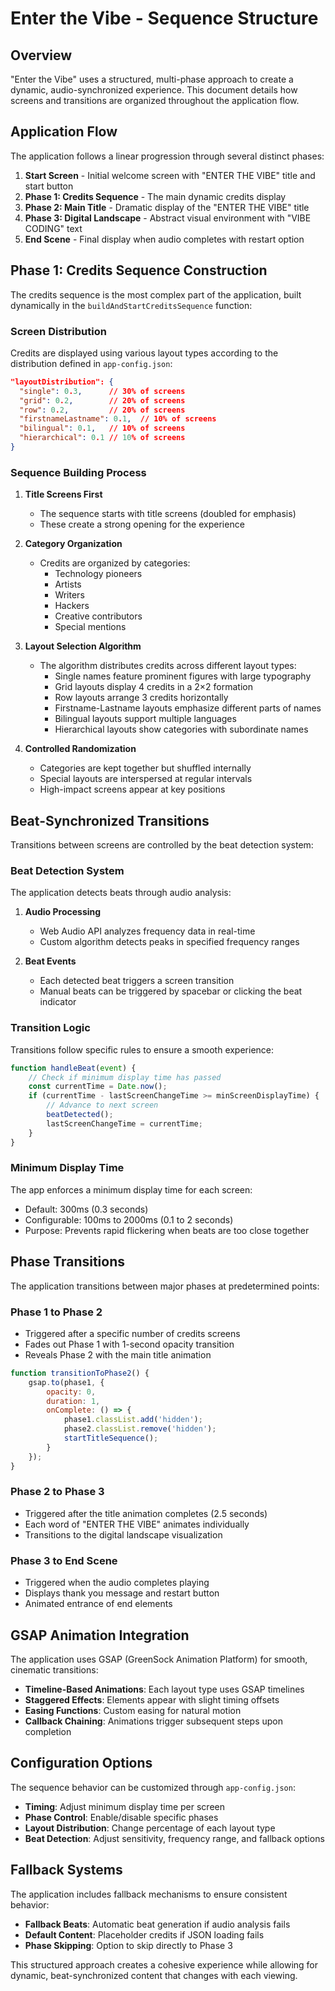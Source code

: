 # Enter the Vibe - Sequence Structure

## Overview

"Enter the Vibe" uses a structured, multi-phase approach to create a dynamic, audio-synchronized experience. This document details how screens and transitions are organized throughout the application flow.

## Application Flow

The application follows a linear progression through several distinct phases:

1. **Start Screen** - Initial welcome screen with "ENTER THE VIBE" title and start button
2. **Phase 1: Credits Sequence** - The main dynamic credits display
3. **Phase 2: Main Title** - Dramatic display of the "ENTER THE VIBE" title
4. **Phase 3: Digital Landscape** - Abstract visual environment with "VIBE CODING" text
5. **End Scene** - Final display when audio completes with restart option

## Phase 1: Credits Sequence Construction

The credits sequence is the most complex part of the application, built dynamically in the `buildAndStartCreditsSequence` function:

### Screen Distribution

Credits are displayed using various layout types according to the distribution defined in `app-config.json`:

```json
"layoutDistribution": {
  "single": 0.3,      // 30% of screens
  "grid": 0.2,        // 20% of screens
  "row": 0.2,         // 20% of screens
  "firstnameLastname": 0.1,  // 10% of screens
  "bilingual": 0.1,   // 10% of screens
  "hierarchical": 0.1 // 10% of screens
}
```

### Sequence Building Process

1. **Title Screens First**
   - The sequence starts with title screens (doubled for emphasis)
   - These create a strong opening for the experience

2. **Category Organization**
   - Credits are organized by categories:
     - Technology pioneers
     - Artists
     - Writers
     - Hackers
     - Creative contributors
     - Special mentions

3. **Layout Selection Algorithm**
   - The algorithm distributes credits across different layout types:
     - Single names feature prominent figures with large typography
     - Grid layouts display 4 credits in a 2×2 formation
     - Row layouts arrange 3 credits horizontally
     - Firstname-Lastname layouts emphasize different parts of names
     - Bilingual layouts support multiple languages
     - Hierarchical layouts show categories with subordinate names

4. **Controlled Randomization**
   - Categories are kept together but shuffled internally
   - Special layouts are interspersed at regular intervals
   - High-impact screens appear at key positions

## Beat-Synchronized Transitions

Transitions between screens are controlled by the beat detection system:

### Beat Detection System

The application detects beats through audio analysis:

1. **Audio Processing**
   - Web Audio API analyzes frequency data in real-time
   - Custom algorithm detects peaks in specified frequency ranges

2. **Beat Events**
   - Each detected beat triggers a screen transition
   - Manual beats can be triggered by spacebar or clicking the beat indicator

### Transition Logic

Transitions follow specific rules to ensure a smooth experience:

```javascript
function handleBeat(event) {
    // Check if minimum display time has passed
    const currentTime = Date.now();
    if (currentTime - lastScreenChangeTime >= minScreenDisplayTime) {
        // Advance to next screen
        beatDetected();
        lastScreenChangeTime = currentTime;
    }
}
```

### Minimum Display Time

The app enforces a minimum display time for each screen:

- Default: 300ms (0.3 seconds)
- Configurable: 100ms to 2000ms (0.1 to 2 seconds)
- Purpose: Prevents rapid flickering when beats are too close together

## Phase Transitions

The application transitions between major phases at predetermined points:

### Phase 1 to Phase 2

- Triggered after a specific number of credits screens
- Fades out Phase 1 with 1-second opacity transition
- Reveals Phase 2 with the main title animation

```javascript
function transitionToPhase2() {
    gsap.to(phase1, { 
        opacity: 0, 
        duration: 1, 
        onComplete: () => {
            phase1.classList.add('hidden');
            phase2.classList.remove('hidden');
            startTitleSequence();
        }
    });
}
```

### Phase 2 to Phase 3

- Triggered after the title animation completes (2.5 seconds)
- Each word of "ENTER THE VIBE" animates individually
- Transitions to the digital landscape visualization

### Phase 3 to End Scene

- Triggered when the audio completes playing
- Displays thank you message and restart button
- Animated entrance of end elements

## GSAP Animation Integration

The application uses GSAP (GreenSock Animation Platform) for smooth, cinematic transitions:

- **Timeline-Based Animations**: Each layout type uses GSAP timelines
- **Staggered Effects**: Elements appear with slight timing offsets
- **Easing Functions**: Custom easing for natural motion
- **Callback Chaining**: Animations trigger subsequent steps upon completion

## Configuration Options

The sequence behavior can be customized through `app-config.json`:

- **Timing**: Adjust minimum display time per screen
- **Phase Control**: Enable/disable specific phases
- **Layout Distribution**: Change percentage of each layout type
- **Beat Detection**: Adjust sensitivity, frequency range, and fallback options

## Fallback Systems

The application includes fallback mechanisms to ensure consistent behavior:

- **Fallback Beats**: Automatic beat generation if audio analysis fails
- **Default Content**: Placeholder credits if JSON loading fails
- **Phase Skipping**: Option to skip directly to Phase 3

This structured approach creates a cohesive experience while allowing for dynamic, beat-synchronized content that changes with each viewing. 